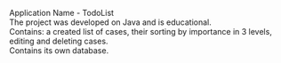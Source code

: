 Application Name - TodoList </br>
The project was developed on Java and is educational.  </br>
Contains: a created list of cases, their sorting by importance in 3 levels, editing and deleting cases.</br>
Contains its own database.
